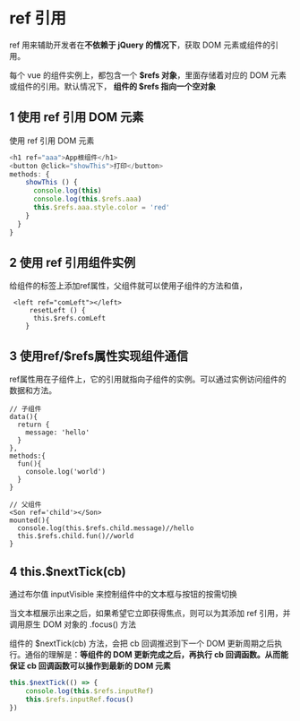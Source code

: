 # ref 引用

ref 用来辅助开发者在**不依赖于 jQuery 的情况下**，获取 DOM 元素或组件的引用。

每个 vue 的组件实例上，都包含一个 **$refs 对象**，里面存储着对应的 DOM 元素或组件的引用。默认情况下， **组件的 $refs 指向一个空对象**

## 1 使用 ref 引用 DOM 元素

使用 ref 引用 DOM 元素

```js
<h1 ref="aaa">App根组件</h1>
<button @click="showThis">打印</button>
methods: {
    showThis () {
      console.log(this)
      console.log(this.$refs.aaa)
      this.$refs.aaa.style.color = 'red'
    }
  }
}
```

## 2 使用 ref 引用组件实例

给组件的标签上添加ref属性，父组件就可以使用子组件的方法和值，

```vue
 <left ref="comLeft"></left>
     resetLeft () {
      this.$refs.comLeft
    }
```

## 3 使用ref/$refs属性实现组件通信

ref属性用在子组件上，它的引用就指向子组件的实例。可以通过实例访问组件的数据和方法。

```vue
// 子组件
data(){
  return {
    message: 'hello'
  }
},
methods:{
  fun(){
    console.log('world')
  }
}

// 父组件
<Son ref='child'></Son>
mounted(){
  console.log(this.$refs.child.message)//hello
  this.$refs.child.fun()//world
}
```

## 4 this.$nextTick(cb)

通过布尔值 inputVisible 来控制组件中的文本框与按钮的按需切换

当文本框展示出来之后，如果希望它立即获得焦点，则可以为其添加 ref 引用，并调用原生 DOM 对象的 .focus() 方法

组件的 $nextTick(cb) 方法，会把 cb 回调推迟到下一个 DOM 更新周期之后执行。通俗的理解是：**等组件的 DOM 更新完成之后，再执行 cb 回调函数。从而能保证 cb 回调函数可以操作到最新的 DOM 元素**

```js
this.$nextTick(() => {
    console.log(this.$refs.inputRef)
    this.$refs.inputRef.focus()
})
```
